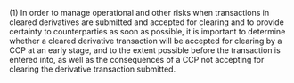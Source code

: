 (1) In order to manage operational and other risks when transactions in cleared derivatives are submitted and accepted for clearing and to provide certainty to counterparties as soon as possible, it is important to determine whether a cleared derivative transaction will be accepted for clearing by a CCP at an early stage, and to the extent possible before the transaction is entered into, as well as the consequences of a CCP not accepting for clearing the derivative transaction submitted.